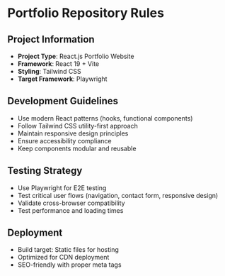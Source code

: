 # Portfolio Repository Rules

## Project Information
- **Project Type**: React.js Portfolio Website
- **Framework**: React 19 + Vite
- **Styling**: Tailwind CSS
- **Target Framework**: Playwright

## Development Guidelines
- Use modern React patterns (hooks, functional components)
- Follow Tailwind CSS utility-first approach
- Maintain responsive design principles
- Ensure accessibility compliance
- Keep components modular and reusable

## Testing Strategy
- Use Playwright for E2E testing
- Test critical user flows (navigation, contact form, responsive design)
- Validate cross-browser compatibility
- Test performance and loading times

## Deployment
- Build target: Static files for hosting
- Optimized for CDN deployment
- SEO-friendly with proper meta tags